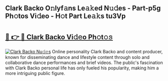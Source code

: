 ## Clark Backo O𝚗lyf𝚊ns Le𝚊𝚔ed N𝚞𝚍es - Part-p5g Ph𝚘tos Vi𝚍eo - H𝚘t Part Le𝚊𝚔s tu3Vp

# <h2><a href="http://hf1i6dw.feru.top/?c=Clark+Backo">🔗 👉 🔴 Clark Backo Vi𝚍𝚎o Ph𝚘t𝚘𝚜</a></h2>

[![Clark Backo Nu𝚍𝚎s](https://i.imgur.com/0TWrTi3.gif)](http://hf1i6dw.feru.top/?c=Clark+Backo)
Online personality Clark Backo and content producer, known for disseminating dance and lifestyle content through solo and collaborative dance performances and brief videos. The public's fascination with Clark Backo personal life has only fueled his popularity, making him a more intriguing public figure. 
